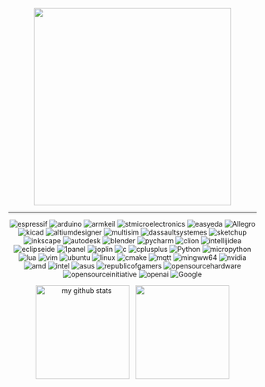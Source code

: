 <p align="center">    
<!--   <img src="https://github.com/user-attachments/assets/3d954f47-bd92-458f-8beb-de753c76b96f" width="400px" /> -->
  <img src="https://github.com/user-attachments/assets/b0a5bd78-4e68-42ee-bd64-a22059c6d651" width="400px" /> 
</p>

<!--   <p align="center">
  <code><img height="35" src="https://raw.githubusercontent.com/github/explore/f3e22f0dca2be955676bc70d6214b95b13354ee8/topics/arduino/arduino.png"></code>
  <code><img height="35" src="https://raw.githubusercontent.com/github/explore/f3e22f0dca2be955676bc70d6214b95b13354ee8/topics/c/c.png"></code>
  <code><img height="35" src="https://raw.githubusercontent.com/github/explore/180320cffc25f4ed1bbdfd33d4db3a66eeeeb358/topics/cpp/cpp.png"></code>
  <code><img height="35" src="https://raw.githubusercontent.com/github/explore/80688e429a7d4ef2fca1e82350fe8e3517d3494d/topics/python/python.png"></code>
  <code><img height="35" src="https://raw.githubusercontent.com/github/explore/80688e429a7d4ef2fca1e82350fe8e3517d3494d/topics/vim/vim.png"></code>
  <code><img height="35" src="https://raw.githubusercontent.com/github/explore/80688e429a7d4ef2fca1e82350fe8e3517d3494d/topics/google/google.png"></code>
  <code><img height="35" src="https://raw.githubusercontent.com/github/explore/80688e429a7d4ef2fca1e82350fe8e3517d3494d/topics/ubuntu/ubuntu.png"></code>
  <code><img height="35" src="https://raw.githubusercontent.com/github/explore/d92924b1d925bb134e308bd29c9de6c302ed3beb/topics/terminal/terminal.png"></code>
  <code><img height="35" src="https://raw.githubusercontent.com/github/explore/89bdd9644f44d1b12180fd512b95574fe4c54617/topics/github-api/github-api.png"></code>
</p> -->

***

<p align="center">
  <img alt="espressif" src="https://img.shields.io/badge/-espressif-%23E7352C?style=flat-square&logo=espressif&logoColor=white"/>
  <img alt="arduino" src="https://img.shields.io/badge/-arduino-%2300878F?style=flat-square&logo=arduino&logoColor=white"/>
  <img alt="armkeil" src="https://img.shields.io/badge/-armkeil-%23394049?style=flat-square&logo=armkeil&logoColor=white"/>
  <img alt="stmicroelectronics" src="https://img.shields.io/badge/-stmicroelectronics-%2303234B?style=flat-square&logo=stmicroelectronics&logoColor=white"/>

  <img alt="easyeda" src="https://img.shields.io/badge/-easyeda-%231765F6?style=flat-square&logo=easyeda&logoColor=white"/>
  <img alt="Allegro" src="https://img.shields.io/badge/-Allegro-FF5A00?style=flat-square&logo=Allegro&logoColor=white"/>
  <img alt="kicad" src="https://img.shields.io/badge/-kicad-314CB0?style=flat-square&logo=kicad&logoColor=white"/>
  <img alt="altiumdesigner" src="https://img.shields.io/badge/-altiumdesigner-A5915F?style=flat-square&logo=altiumdesigner&logoColor=white"/>
  <img alt="multisim" src="https://img.shields.io/badge/-multisim-%2357B685?style=flat-square&logo=multisim&logoColor=white"/>
  
  <img alt="dassaultsystemes" src="https://img.shields.io/badge/-dassaultsystemes-005386?style=flat-square&logo=dassaultsystemes&logoColor=white"/>
  <img alt="sketchup" src="https://img.shields.io/badge/-sketchup-%23005F9E?style=flat-square&logo=sketchup&logoColor=white"/>
  <img alt="inkscape" src="https://img.shields.io/badge/-inkscape-%23000000?style=flat-square&logo=inkscape&logoColor=white"/>
  <img alt="autodesk" src="https://img.shields.io/badge/-autodesk-%23000000?style=flat-square&logo=autodesk&logoColor=white"/>
  <img alt="blender" src="https://img.shields.io/badge/-blender-%23E87D0D?style=flat-square&logo=blender&logoColor=white"/>
  
  <img alt="pycharm" src="https://img.shields.io/badge/-pycharm-%23000000?style=flat-square&logo=pycharm&logoColor=white"/>
  <img alt="clion" src="https://img.shields.io/badge/-clion-%23000000?style=flat-square&logo=clion&logoColor=white"/>
  <img alt="intellijidea" src="https://img.shields.io/badge/-intellijidea-%23000000?style=flat-square&logo=intellijidea&logoColor=white"/>
  <img alt="eclipseide" src="https://img.shields.io/badge/-eclipseide-%232C2255?style=flat-square&logo=eclipseide&logoColor=white"/>
  <img alt="1panel" src="https://img.shields.io/badge/-1panel-%230854C1?style=flat-square&logo=1panel&logoColor=white"/>
  <img alt="joplin" src="https://img.shields.io/badge/-joplin-%231071D3?style=flat-square&logo=joplin&logoColor=white"/>

  <img alt="c" src="https://img.shields.io/badge/-c-%23A8B9CC?style=flat-square&logo=c&logoColor=white"/>
  <img alt="cplusplus" src="https://img.shields.io/badge/-cplusplus-%2300599C?style=flat-square&logo=cplusplus&logoColor=white"/>
  <img alt="Python" src="https://img.shields.io/badge/-python-%233776AB?style=flat-square&logo=Python&logoColor=white"/>
  <img alt="micropython" src="https://img.shields.io/badge/-micropython-%232B2728?style=flat-square&logo=micropython&logoColor=white"/>
  <img alt="lua" src="https://img.shields.io/badge/-lua-%232C2D72?style=flat-square&logo=lua&logoColor=white"/>
  <img alt="vim" src="https://img.shields.io/badge/-vim-019733?style=flat-square&logo=vim&logoColor=white"/>
  <img alt="ubuntu" src="https://img.shields.io/badge/-ubuntu-E95420?style=flat-square&logo=ubuntu&logoColor=white"/>
  <img alt="linux" src="https://img.shields.io/badge/-linux-FCC624?style=flat-square&logo=linux&logoColor=white"/>
  <img alt="cmake" src="https://img.shields.io/badge/-cmake-%23064F8C?style=flat-square&logo=cmake&logoColor=white"/>
  <img alt="mqtt" src="https://img.shields.io/badge/-mqtt-%23660066?style=flat-square&logo=mqtt&logoColor=white"/>
  <img alt="mingww64" src="https://img.shields.io/badge/-mingww64-%23000000?style=flat-square&logo=mingww64&logoColor=white"/>
  
  <img alt="nvidia" src="https://img.shields.io/badge/-nvidia-%2376B900?style=flat-square&logo=nvidia&logoColor=white"/>
  <img alt="amd" src="https://img.shields.io/badge/-amd-%23ED1C24?style=flat-square&logo=amd&logoColor=white"/>
  <img alt="intel" src="https://img.shields.io/badge/-intel-%230071C5?style=flat-square&logo=intel&logoColor=white"/>
  <img alt="asus" src="https://img.shields.io/badge/-asus-%23000000?style=flat-square&logo=asus&logoColor=white"/>
  <img alt="republicofgamers" src="https://img.shields.io/badge/-republicofgamers-%23FF0029?style=flat-square&logo=republicofgamers&logoColor=white"/>
  
  <img alt="opensourcehardware" src="https://img.shields.io/badge/-opensourcehardware-%230099B0?style=flat-square&logo=opensourcehardware&logoColor=white"/>
  <img alt="opensourceinitiative" src="https://img.shields.io/badge/-opensourceinitiative-%233DA639?style=flat-square&logo=opensourceinitiative&logoColor=white"/>
  <img alt="openai" src="https://img.shields.io/badge/-openai-%23412991?style=flat-square&logo=openai&logoColor=white"/>
  <img alt="Google" src="https://img.shields.io/badge/-Google-%234285F4?style=flat-square&logo=Google&logoColor=white"/>
</p>

<p align="center">
  <img src="https://github-readme-stats.vercel.app/api?username=HwzLoveDz&theme=highcontrast&include_all_commits=true" alt="my github stats" height="190px" />
    &nbsp;
  <img src = "https://github-readme-stats.vercel.app/api/top-langs/?username=HwzLoveDz&langs_count=12&layout=compact&theme=highcontrast&include_all_commits=true" height="190px">
</p>
